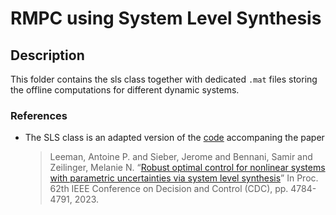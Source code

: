 # RMPC using System Level Synthesis

## Description

This folder contains the sls class together with dedicated `.mat` files storing the offline computations for different dynamic systems.

### References

- The SLS class is an adapted version of the [code](https://gitlab.ethz.ch/ics/nonlinear-parametric-SLS.git) accompaning the paper
  > Leeman, Antoine P. and Sieber, Jerome and Bennani, Samir and Zeilinger, Melanie N. “[Robust optimal control for nonlinear systems with parametric uncertainties via system level synthesis](https://arxiv.org/abs/2304.00752)”
  > In Proc. 62th IEEE Conference on Decision and Control (CDC), pp. 4784-4791, 2023.
